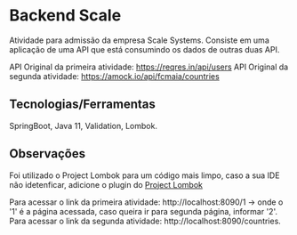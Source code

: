 # Backend Scale
Atividade para admissão da empresa Scale Systems.
Consiste em uma aplicação de uma API que está consumindo os dados de outras duas API.

API Original da primeira atividade: https://reqres.in/api/users
API Original da segunda atividade: https://amock.io/api/fcmaia/countries

## Tecnologias/Ferramentas
SpringBoot, Java 11, Validation, Lombok.

## Observações
Foi utilizado o Project Lombok para um código mais limpo, caso a sua IDE não idetenficar, adicione o plugin do <a href="https://projectlombok.org/">Project Lombok</a>

Para acessar o link da primeira atividade: http://localhost:8090/1 -> onde o '1' é a página acessada, caso queira ir para segunda página, informar '2'.
Para acessar o link da segunda atividade: http://localhost:8090/countries.
